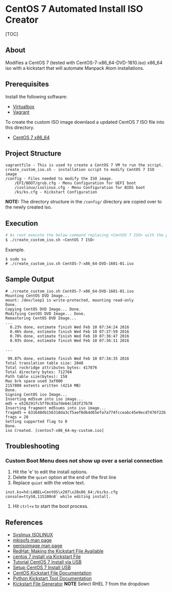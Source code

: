 # CentOS 7 Automated Install ISO Creator

[TOC]

## About

Modifies a CentOS 7 (tested with CentOS-7-x86_64-DVD-1810.iso)
x86_64 iso with a kickstart that will automate Manpack Atom installations.

## Prerequisites

Install the following software:

- [Virtualbox](https://www.virtualbox.org/wiki/Downloads)
- [Vagrant](https://developer.hashicorp.com/vagrant/docs/installation)

To create the custom ISO image downlaod a updated CentOS 7 ISO file into this directory.

- [CentOS 7 x86_64](http://isoredirect.centos.org/centos/7/isos/x86_64/)

## Project Structure

```text
vagrantfile - This is used to create a CentOS 7 VM to run the script.
create_custom_iso.sh - installation script to modify CentOS 7 ISO image
/config - Files needed to modify the ISO image.
	/EFI/BOOT/grub.cfg - Menu Configuration for UEFI boot
	/isolinux/isolinux.cfg - Menu Configuration for BIOS boot
	/ks/ks.cfg - Kickstart Configuration
```

**NOTE:** The directory structure in the `/config/` directory are copied over to the newly created iso.

## Execution

```bash
# As root execute the below command replacing <CentOS 7 ISO> with the path to your CentOS 7 ISO file.
$ ./create_custom_iso.sh <CentOS 7 ISO> 
```

Example.

```terminal
$ sudo su
# ./create_custom_iso.sh CentOS-7-x86_64-DVD-1601-01.iso 
```

## Sample Output

```terminal
# ./create_custom_iso.sh CentOS-7-x86_64-DVD-1601-01.iso 
Mounting CentOS DVD Image...
mount: /dev/loop1 is write-protected, mounting read-only
Done.
Copying CentOS DVD Image... Done.
Modifying CentOS DVD Image... Done.
Remastering CentOS DVD Image...
...
  0.23% done, estimate finish Wed Feb 10 07:34:24 2016
  0.46% done, estimate finish Wed Feb 10 07:37:59 2016
  0.70% done, estimate finish Wed Feb 10 07:36:47 2016
  0.93% done, estimate finish Wed Feb 10 07:36:11 2016

...

 99.87% done, estimate finish Wed Feb 10 07:34:35 2016
Total translation table size: 2048
Total rockridge attributes bytes: 417876
Total directory bytes: 712704
Path table size(bytes): 158
Max brk space used 3af000
2157808 extents written (4214 MB)
Done.
Signing CentOS iso Image...
Inserting md5sum into iso image...
md5 = e526291fc5ff0c83a7de64c183f27b78
Inserting fragment md5sums into iso image...
fragmd5 = 631648db156318da3cf5aef0db4d65efa7a774fcceabc45e9ecd7476f22b
frags = 20
Setting supported flag to 0
Done.
iso Created. [centos7-x86_64-my-custom.iso]
```

## Troubleshooting

### Custom Boot Menu does not show up over a serial connection

1. Hit the 'e' to edit the install options.
1. Delete the `quiet` option at the end of the first line
1. Replace `quiet` with the velow text.

  ```terminal
  inst.ks=hd:LABEL=CentOS\x207\x20x86_64:/ks/ks.cfg console=ttyS0,115200n8` while editing install.
  ```

1. Hit `ctrl+x` to start the boot process.

## References

- [Syslinux ISOLINUX](https://wiki.syslinux.org/wiki/index.php?title=ISOLINUX)
- [mkisofs man page](https://linux.die.net/man/8/mkisofs)
- [genisoimage man page](https://linux.die.net/man/1/genisoimage)
- [RedHat: Making the Kickstart File Available](https://access.redhat.com/documentation/en-us/red_hat_enterprise_linux/6/html/installation_guide/s1-kickstart2-putkickstarthere)
- [centos 7 install via Kickstart File](https://www.smorgasbork.com/2014/07/16/building-a-custom-centos-7-kickstart-disc-part-1/)
- [Tutorial CentOS 7 Install via USB](https://softpanorama.org/Commercial_linuxes/RHEL/Installation/Kickstart/modifing_iso_image_to_include_kickstart_file.shtml#Extracting_the_source)
- [Setup CentOS 7 Install USB](https://gist.github.com/abrahamrhoffman/6dae37d7bb533ae50ccb)
- [CentOS Kickstart File Documentation](https://docs.centos.org/en-US/centos/install-guide/Kickstart2/)
- [Python Kickstart Tool Documentation](https://pykickstart.readthedocs.io/en/latest/)
- [Kickstart File Generator](https://access.redhat.com/labs/kickstartconfig/)
  **NOTE** Select RHEL 7 from the dropdown
